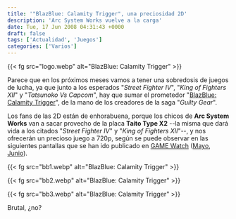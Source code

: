 ```yaml
---
title: '"BlazBlue: Calamity Trigger", una preciosidad 2D'
description: 'Arc System Works vuelve a la carga'
date: Tue, 17 Jun 2008 04:31:43 +0000
draft: false
tags: ['Actualidad', 'Juegos']
categories: ['Varios']
---
```


{{< fg src="logo.webp" alt="BlazBlue: Calamity Trigger" >}}

Parece que en los próximos meses vamos a tener una sobredosis de juegos de lucha, ya que junto a los esperados "_Street Fighter IV_", "_King of Fighters XII_" y "_Tatsunoko Vs Capcom_", hay que sumar el prometedor "[BlazBlue: Calamity Trigger](http://en.wikipedia.org/wiki/BlazBlue:_Calamity_Trigger)", de la mano de los creadores de la saga "_Guilty Gear_".

Los fans de las 2D están de enhorabuena, porque los chicos de **Arc System Works** van a sacar provecho de la placa **Taito Type X2** --la misma que dará vida a los citados "_Street Fighter IV_" y "_King of Fighters XII_"--, y nos ofrecerán un precioso juego a 720p, según se puede observar en las siguientes pantallas que se han ido publicado en [GAME Watch](http://www.watch.impress.co.jp/game/) ([Mayo](http://www.watch.impress.co.jp/game/docs/20080507/blaz.htm), [Junio](http://www.watch.impress.co.jp/game/docs/20080613/blaz.htm)).

{{< fg src="bb1.webp" alt="BlazBlue: Calamity Trigger" >}}

{{< fg src="bb2.webp" alt="BlazBlue: Calamity Trigger" >}}

{{< fg src="bb3.webp" alt="BlazBlue: Calamity Trigger" >}}

Brutal, ¿no?
